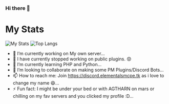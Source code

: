 ### Hi there 👋
# My Stats

![My Stats](https://github-readme-stats.vercel.app/api?username=cosmicnebula200&show_icons=true&count_private=true&hide_title=false)
![Top Langs](https://github-readme-stats.vercel.app/api/top-langs/?username=cosmicnebula200&layout=compact)

- 🔭 I’m currently working on My own server...
- 🛑 I have currently stopped working on public plugins. 😟
- 🌱 I’m currently learning PHP and Python...
- 👯 I’m looking to collaborate on making some PM Plugins/Discord Bots...
- 📫 How to reach me: Join https://discord.elementalsmcpe.tk as i love to change my name 😄...
- ⚡ Fun fact: I might be under your bed or with AGTHARN on mars or chilling on my fav servers and you clicked my profile :D...
